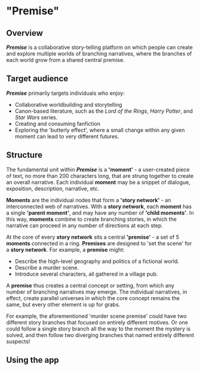 # "Premise"

## Overview

__*Premise*__ is a collaborative story-telling platform on which people can
create and explore multiple worlds of branching narratives, where the branches
of each world grow from a shared central premise.

## Target audience

__*Premise*__ primarily targets individuals who enjoy:

* Collaborative worldbuilding and storytelling
* Canon-based literature, such as the *Lord of the Rings*, *Harry Potter*,
    and *Star Wars* series.
* Creating and consuming fanfiction
* Exploring the 'butterly effect', where a small change within any given moment
    can lead to very different futures.

## Structure

The fundamental unit within __*Premise*__ is a __'moment'__ - a user-created
  piece of text, no more than 200 characters long, that are strung together to
  create an overall narrative. Each individual __moment__ may be a snippet of
  dialogue, exposition, description, narrative, etc.

__Moments__ are the individual nodes that form a __'story network'__ - an
  interconnected web of narratives. With a __story network__, each __moment__ has
  a single __'parent moment'__, and may have any number of __'child moments'__.
  In this way, __moments__ combine to create branching stories, in which the
  narrative can proceed in any number of directions at each step.

At the core of every __story network__ sits a central __'premise'__ - a set of
5 __moments__ connected in a ring. __Premises__ are designed to 'set the scene' for
a __story network__. For example, a __premise__ might:

* Describe the high-level geography and politics of a fictional world.
* Describe a murder scene.
* Introduce several characters, all gathered in a village pub.

A __premise__ thus creates a central concept or setting, from which any number
  of branching narratives may emerge. The individual narratives, in effect,
  create parallel universes in which the core concept remains the same, but
  every other element is up for grabs.
  
For example, the aforementioned 'murder scene premise' could have two different
  story branches that focused on entirely different motives. Or one could follow
  a single story branch all the way to the moment the mystery is solved, and
  then follow two diverging branches that named entirely different suspects!

## Using the app

